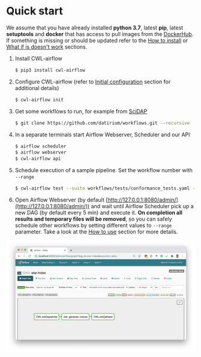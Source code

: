 # Quick start

We assume that you have already installed **python 3.7**, latest **pip**, latest **setuptools**
and **docker** that has access to pull images from the [DockerHub](https://hub.docker.com/).
If something is missing or should be updated refer to the [How to install](./how_to_install.md)
or [What if is doesn't work](./what_if_it_doesnt_work.md) sections.

1. Install CWL-airflow
    ```sh
    $ pip3 install cwl-airflow
    ```

2. Configure CWL-airflow (refer to [Initial configuration](./how_to_use.md##initial-configuration) section for additional details)
    ```sh
    $ cwl-airflow init
    ```

3. Get some workflows to run, for example from [SciDAP](https://github.com/datirium/workflows)
    ```sh
    $ git clone https://github.com/datirium/workflows.git --recursive
    ```

4. In a separate terminals start Airflow Webserver, Scheduler and our API
   ```sh
   $ airflow scheduler
   $ airflow webserver
   $ cwl-airflow api
   ```

5. Schedule execution of a sample pipeline. Set the workflow number with `--range`
    ```sh
    $ cwl-airflow test --suite workflows/tests/conformance_tests.yaml --range 1
    ```

6. Open Airflow Webserver (by default [http://127.0.0.1:8080/admin/](http://127.0.0.1:8080/admin/)) and wait until Airflow Scheduler pick up a new DAG (by default every 5 min) and execute it. **On completion all results and temporary files will be removed**, so you can safely schedule other workflows by setting different values to `--range` parameter. Take a look at the [How to use](./how_to_use.md) section for more details.

![](../images/screen.png)
